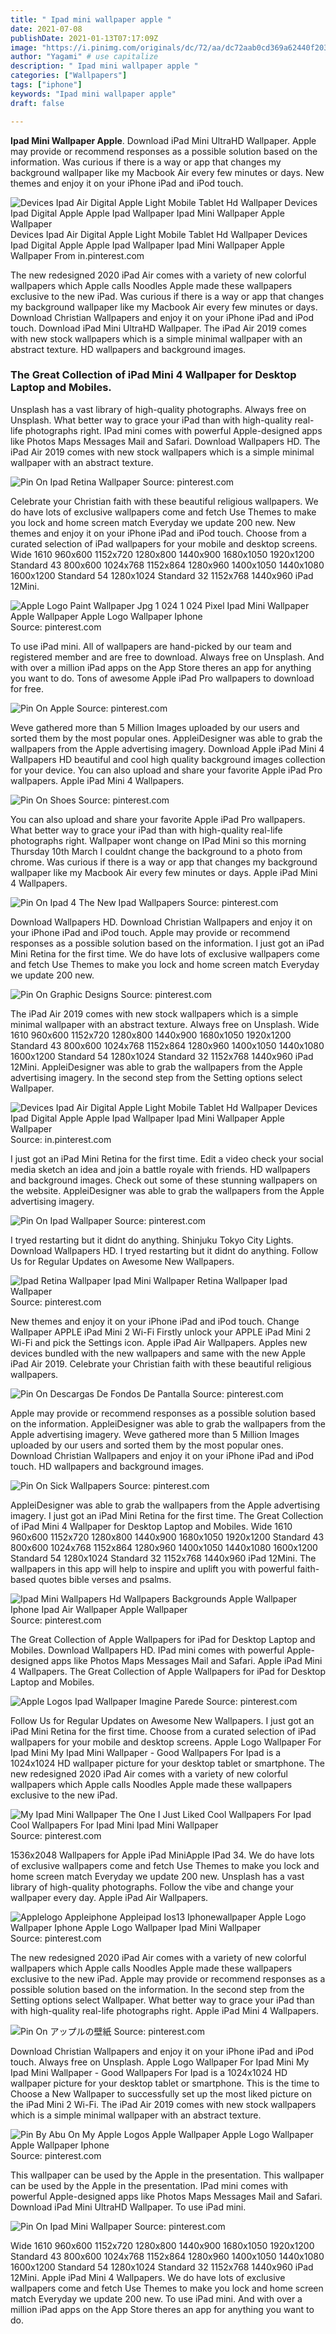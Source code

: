 ```yaml
---
title: " Ipad mini wallpaper apple "
date: 2021-07-08
publishDate: 2021-01-13T07:17:09Z
image: "https://i.pinimg.com/originals/dc/72/aa/dc72aab0cd369a62440f203adb85c708.jpg"
author: "Yagami" # use capitalize
description: " Ipad mini wallpaper apple "
categories: ["Wallpapers"]
tags: ["iphone"]
keywords: "Ipad mini wallpaper apple"
draft: false

---
```



**Ipad Mini Wallpaper Apple**. Download iPad Mini UltraHD Wallpaper. Apple may provide or recommend responses as a possible solution based on the information. Was curious if there is a way or app that changes my background wallpaper like my Macbook Air every few minutes or days. New themes and enjoy it on your iPhone iPad and iPod touch.

![Devices Ipad Air Digital Apple Light Mobile Tablet Hd Wallpaper Devices Ipad Digital Apple Apple Ipad Wallpaper Ipad Mini Wallpaper Apple Wallpaper](https://i.pinimg.com/originals/ca/3d/25/ca3d25c256924b1a612a526c504d3b7d.jpg "Devices Ipad Air Digital Apple Light Mobile Tablet Hd Wallpaper Devices Ipad Digital Apple Apple Ipad Wallpaper Ipad Mini Wallpaper Apple Wallpaper")
Devices Ipad Air Digital Apple Light Mobile Tablet Hd Wallpaper Devices Ipad Digital Apple Apple Ipad Wallpaper Ipad Mini Wallpaper Apple Wallpaper From in.pinterest.com


The new redesigned 2020 iPad Air comes with a variety of new colorful wallpapers which Apple calls Noodles Apple made these wallpapers exclusive to the new iPad. Was curious if there is a way or app that changes my background wallpaper like my Macbook Air every few minutes or days. Download Christian Wallpapers and enjoy it on your iPhone iPad and iPod touch. Download iPad Mini UltraHD Wallpaper. The iPad Air 2019 comes with new stock wallpapers which is a simple minimal wallpaper with an abstract texture. HD wallpapers and background images.

### The Great Collection of iPad Mini 4 Wallpaper for Desktop Laptop and Mobiles.

Unsplash has a vast library of high-quality photographs. Always free on Unsplash. What better way to grace your iPad than with high-quality real-life photographs right. IPad mini comes with powerful Apple-designed apps like Photos Maps Messages Mail and Safari. Download Wallpapers HD. The iPad Air 2019 comes with new stock wallpapers which is a simple minimal wallpaper with an abstract texture.


![Pin On Ipad Retina Wallpaper](https://i.pinimg.com/originals/df/27/87/df27874988eacec738b9e807e6822b23.jpg "Pin On Ipad Retina Wallpaper")
Source: pinterest.com

Celebrate your Christian faith with these beautiful religious wallpapers. We do have lots of exclusive wallpapers come and fetch Use Themes to make you lock and home screen match Everyday we update 200 new. New themes and enjoy it on your iPhone iPad and iPod touch. Choose from a curated selection of iPad wallpapers for your mobile and desktop screens. Wide 1610 960x600 1152x720 1280x800 1440x900 1680x1050 1920x1200 Standard 43 800x600 1024x768 1152x864 1280x960 1400x1050 1440x1080 1600x1200 Standard 54 1280x1024 Standard 32 1152x768 1440x960 iPad 12Mini.

![Apple Logo Paint Wallpaper Jpg 1 024 1 024 Pixel Ipad Mini Wallpaper Apple Wallpaper Apple Logo Wallpaper Iphone](https://i.pinimg.com/originals/5d/ef/7c/5def7cbc0d893e6ff0e3aa6a40252905.jpg "Apple Logo Paint Wallpaper Jpg 1 024 1 024 Pixel Ipad Mini Wallpaper Apple Wallpaper Apple Logo Wallpaper Iphone")
Source: pinterest.com

To use iPad mini. All of wallpapers are hand-picked by our team and registered member and are free to download. Always free on Unsplash. And with over a million iPad apps on the App Store theres an app for anything you want to do. Tons of awesome Apple iPad Pro wallpapers to download for free.

![Pin On Apple](https://i.pinimg.com/originals/1b/55/a7/1b55a73a322de29bd7fe730ad0473cc3.jpg "Pin On Apple")
Source: pinterest.com

Weve gathered more than 5 Million Images uploaded by our users and sorted them by the most popular ones. AppleiDesigner was able to grab the wallpapers from the Apple advertising imagery. Download Apple iPad Mini 4 Wallpapers HD beautiful and cool high quality background images collection for your device. You can also upload and share your favorite Apple iPad Pro wallpapers. Apple iPad Mini 4 Wallpapers.

![Pin On Shoes](https://i.pinimg.com/originals/cb/bc/0a/cbbc0a7d70c1a3341f2e4ef3255d7352.jpg "Pin On Shoes")
Source: pinterest.com

You can also upload and share your favorite Apple iPad Pro wallpapers. What better way to grace your iPad than with high-quality real-life photographs right. Wallpaper wont change on IPad Mini so this morning Thursday 10th March I couldnt change the background to a photo from chrome. Was curious if there is a way or app that changes my background wallpaper like my Macbook Air every few minutes or days. Apple iPad Mini 4 Wallpapers.

![Pin On Ipad 4 The New Ipad Wallpapers](https://i.pinimg.com/originals/12/e0/d5/12e0d58f963689d0b111eb96938152cc.jpg "Pin On Ipad 4 The New Ipad Wallpapers")
Source: pinterest.com

Download Wallpapers HD. Download Christian Wallpapers and enjoy it on your iPhone iPad and iPod touch. Apple may provide or recommend responses as a possible solution based on the information. I just got an iPad Mini Retina for the first time. We do have lots of exclusive wallpapers come and fetch Use Themes to make you lock and home screen match Everyday we update 200 new.

![Pin On Graphic Designs](https://i.pinimg.com/originals/b9/61/8a/b9618a57fb4452858bdf6ae615587bec.gif "Pin On Graphic Designs")
Source: pinterest.com

The iPad Air 2019 comes with new stock wallpapers which is a simple minimal wallpaper with an abstract texture. Always free on Unsplash. Wide 1610 960x600 1152x720 1280x800 1440x900 1680x1050 1920x1200 Standard 43 800x600 1024x768 1152x864 1280x960 1400x1050 1440x1080 1600x1200 Standard 54 1280x1024 Standard 32 1152x768 1440x960 iPad 12Mini. AppleiDesigner was able to grab the wallpapers from the Apple advertising imagery. In the second step from the Setting options select Wallpaper.

![Devices Ipad Air Digital Apple Light Mobile Tablet Hd Wallpaper Devices Ipad Digital Apple Apple Ipad Wallpaper Ipad Mini Wallpaper Apple Wallpaper](https://i.pinimg.com/originals/ca/3d/25/ca3d25c256924b1a612a526c504d3b7d.jpg "Devices Ipad Air Digital Apple Light Mobile Tablet Hd Wallpaper Devices Ipad Digital Apple Apple Ipad Wallpaper Ipad Mini Wallpaper Apple Wallpaper")
Source: in.pinterest.com

I just got an iPad Mini Retina for the first time. Edit a video check your social media sketch an idea and join a battle royale with friends. HD wallpapers and background images. Check out some of these stunning wallpapers on the website. AppleiDesigner was able to grab the wallpapers from the Apple advertising imagery.

![Pin On Ipad Wallpaper](https://i.pinimg.com/originals/d9/17/23/d917234738a254244e8c2fbd93c3833e.jpg "Pin On Ipad Wallpaper")
Source: pinterest.com

I tryed restarting but it didnt do anything. Shinjuku Tokyo City Lights. Download Wallpapers HD. I tryed restarting but it didnt do anything. Follow Us for Regular Updates on Awesome New Wallpapers.

![Ipad Retina Wallpaper Ipad Mini Wallpaper Retina Wallpaper Ipad Wallpaper](https://i.pinimg.com/originals/b7/92/41/b79241dea2cb38264eafd99de21c10e6.jpg "Ipad Retina Wallpaper Ipad Mini Wallpaper Retina Wallpaper Ipad Wallpaper")
Source: pinterest.com

New themes and enjoy it on your iPhone iPad and iPod touch. Change Wallpaper APPLE iPad Mini 2 Wi-Fi Firstly unlock your APPLE iPad Mini 2 Wi-Fi and pick the Settings icon. Apple iPad Air Wallpapers. Apples new devices bundled with the new wallpapers and same with the new Apple iPad Air 2019. Celebrate your Christian faith with these beautiful religious wallpapers.

![Pin On Descargas De Fondos De Pantalla](https://i.pinimg.com/736x/21/d2/24/21d224581d683b45b9615cd013714c4b.jpg "Pin On Descargas De Fondos De Pantalla")
Source: pinterest.com

Apple may provide or recommend responses as a possible solution based on the information. AppleiDesigner was able to grab the wallpapers from the Apple advertising imagery. Weve gathered more than 5 Million Images uploaded by our users and sorted them by the most popular ones. Download Christian Wallpapers and enjoy it on your iPhone iPad and iPod touch. HD wallpapers and background images.

![Pin On Sick Wallpapers](https://i.pinimg.com/originals/91/33/06/913306b9ac4b51541a941cfdd8147fdd.jpg "Pin On Sick Wallpapers")
Source: pinterest.com

AppleiDesigner was able to grab the wallpapers from the Apple advertising imagery. I just got an iPad Mini Retina for the first time. The Great Collection of iPad Mini 4 Wallpaper for Desktop Laptop and Mobiles. Wide 1610 960x600 1152x720 1280x800 1440x900 1680x1050 1920x1200 Standard 43 800x600 1024x768 1152x864 1280x960 1400x1050 1440x1080 1600x1200 Standard 54 1280x1024 Standard 32 1152x768 1440x960 iPad 12Mini. The wallpapers in this app will help to inspire and uplift you with powerful faith-based quotes bible verses and psalms.

![Ipad Mini Wallpapers Hd Wallpapers Backgrounds Apple Wallpaper Iphone Ipad Air Wallpaper Apple Wallpaper](https://i.pinimg.com/originals/3a/98/05/3a98058e088fb9f33d7f61ac94570e40.jpg "Ipad Mini Wallpapers Hd Wallpapers Backgrounds Apple Wallpaper Iphone Ipad Air Wallpaper Apple Wallpaper")
Source: pinterest.com

The Great Collection of Apple Wallpapers for iPad for Desktop Laptop and Mobiles. Download Wallpapers HD. IPad mini comes with powerful Apple-designed apps like Photos Maps Messages Mail and Safari. Apple iPad Mini 4 Wallpapers. The Great Collection of Apple Wallpapers for iPad for Desktop Laptop and Mobiles.

![Apple Logos Ipad Wallpaper Imagine Parede](https://i.pinimg.com/originals/cf/df/d8/cfdfd8f611707d1bdab7e6cb13887307.jpg "Apple Logos Ipad Wallpaper Imagine Parede")
Source: pinterest.com

Follow Us for Regular Updates on Awesome New Wallpapers. I just got an iPad Mini Retina for the first time. Choose from a curated selection of iPad wallpapers for your mobile and desktop screens. Apple Logo Wallpaper For Ipad Mini My Ipad Mini Wallpaper - Good Wallpapers For Ipad is a 1024x1024 HD wallpaper picture for your desktop tablet or smartphone. The new redesigned 2020 iPad Air comes with a variety of new colorful wallpapers which Apple calls Noodles Apple made these wallpapers exclusive to the new iPad.

![My Ipad Mini Wallpaper The One I Just Liked Cool Wallpapers For Ipad Cool Wallpapers For Ipad Mini Ipad Mini Wallpaper](https://i.pinimg.com/originals/20/21/f8/2021f88b50daa73b90e4a23b2b0f00bc.jpg "My Ipad Mini Wallpaper The One I Just Liked Cool Wallpapers For Ipad Cool Wallpapers For Ipad Mini Ipad Mini Wallpaper")
Source: pinterest.com

1536x2048 Wallpapers for Apple iPad MiniApple IPad 34. We do have lots of exclusive wallpapers come and fetch Use Themes to make you lock and home screen match Everyday we update 200 new. Unsplash has a vast library of high-quality photographs. Follow the vibe and change your wallpaper every day. Apple iPad Air Wallpapers.

![Applelogo Appleiphone Appleipad Ios13 Iphonewallpaper Apple Logo Wallpaper Iphone Apple Logo Wallpaper Ipad Mini Wallpaper](https://i.pinimg.com/originals/18/ba/c6/18bac6c4d312ae394ad67f3f8c0afd7b.jpg "Applelogo Appleiphone Appleipad Ios13 Iphonewallpaper Apple Logo Wallpaper Iphone Apple Logo Wallpaper Ipad Mini Wallpaper")
Source: pinterest.com

The new redesigned 2020 iPad Air comes with a variety of new colorful wallpapers which Apple calls Noodles Apple made these wallpapers exclusive to the new iPad. Apple may provide or recommend responses as a possible solution based on the information. In the second step from the Setting options select Wallpaper. What better way to grace your iPad than with high-quality real-life photographs right. Apple iPad Mini 4 Wallpapers.

![Pin On アップルの壁紙](https://i.pinimg.com/originals/97/0b/0a/970b0a06e58e9a0f6fd0938f338afc80.jpg "Pin On アップルの壁紙")
Source: pinterest.com

Download Christian Wallpapers and enjoy it on your iPhone iPad and iPod touch. Always free on Unsplash. Apple Logo Wallpaper For Ipad Mini My Ipad Mini Wallpaper - Good Wallpapers For Ipad is a 1024x1024 HD wallpaper picture for your desktop tablet or smartphone. This is the time to Choose a New Wallpaper to successfully set up the most liked picture on the iPad Mini 2 Wi-Fi. The iPad Air 2019 comes with new stock wallpapers which is a simple minimal wallpaper with an abstract texture.

![Pin By Abu On My Apple Logos Apple Wallpaper Apple Logo Wallpaper Apple Wallpaper Iphone](https://i.pinimg.com/originals/95/09/4d/95094d5557cfa618d6d369679310060f.jpg "Pin By Abu On My Apple Logos Apple Wallpaper Apple Logo Wallpaper Apple Wallpaper Iphone")
Source: pinterest.com

This wallpaper can be used by the Apple in the presentation. This wallpaper can be used by the Apple in the presentation. IPad mini comes with powerful Apple-designed apps like Photos Maps Messages Mail and Safari. Download iPad Mini UltraHD Wallpaper. To use iPad mini.

![Pin On Ipad Mini Wallpaper](https://i.pinimg.com/originals/dc/72/aa/dc72aab0cd369a62440f203adb85c708.jpg "Pin On Ipad Mini Wallpaper")
Source: pinterest.com

Wide 1610 960x600 1152x720 1280x800 1440x900 1680x1050 1920x1200 Standard 43 800x600 1024x768 1152x864 1280x960 1400x1050 1440x1080 1600x1200 Standard 54 1280x1024 Standard 32 1152x768 1440x960 iPad 12Mini. Apple iPad Mini 4 Wallpapers. We do have lots of exclusive wallpapers come and fetch Use Themes to make you lock and home screen match Everyday we update 200 new. To use iPad mini. And with over a million iPad apps on the App Store theres an app for anything you want to do.

